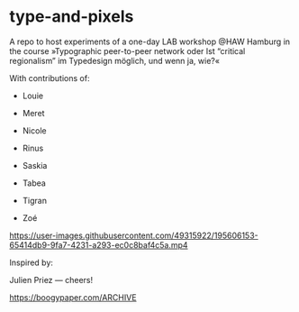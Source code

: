 # type-and-pixels
A repo to host experiments of a one-day LAB workshop @HAW Hamburg in the course »Typographic peer-to-peer network oder Ist “critical regionalism” im Typedesign möglich, und wenn ja, wie?«

With contributions of:

* Louie

* Meret

* Nicole

* Rinus

* Saskia

* Tabea

* Tigran

* Zoé

https://user-images.githubusercontent.com/49315922/195606153-65414db9-9fa7-4231-a293-ec0c8baf4c5a.mp4

Inspired by:

Julien Priez — cheers! 

https://boogypaper.com/ARCHIVE
